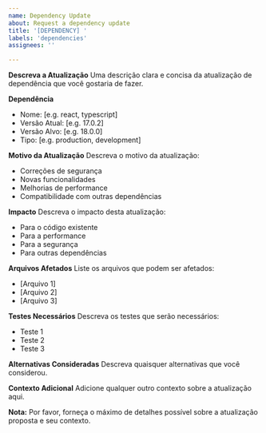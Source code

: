```yaml
---
name: Dependency Update
about: Request a dependency update
title: '[DEPENDENCY] '
labels: 'dependencies'
assignees: ''

---
```


**Descreva a Atualização**
Uma descrição clara e concisa da atualização de dependência que você gostaria de fazer.

**Dependência**
- Nome: [e.g. react, typescript]
- Versão Atual: [e.g. 17.0.2]
- Versão Alvo: [e.g. 18.0.0]
- Tipo: [e.g. production, development]

**Motivo da Atualização**
Descreva o motivo da atualização:
- Correções de segurança
- Novas funcionalidades
- Melhorias de performance
- Compatibilidade com outras dependências

**Impacto**
Descreva o impacto desta atualização:
- Para o código existente
- Para a performance
- Para a segurança
- Para outras dependências

**Arquivos Afetados**
Liste os arquivos que podem ser afetados:
- [Arquivo 1]
- [Arquivo 2]
- [Arquivo 3]

**Testes Necessários**
Descreva os testes que serão necessários:
- Teste 1
- Teste 2
- Teste 3

**Alternativas Consideradas**
Descreva quaisquer alternativas que você considerou.

**Contexto Adicional**
Adicione qualquer outro contexto sobre a atualização aqui.

**Nota:**
Por favor, forneça o máximo de detalhes possível sobre a atualização proposta e seu contexto. 